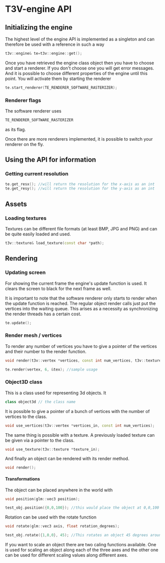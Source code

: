 # T3V-engine API

## Initializing the engine

The highest level of the engine API is implemented as a singleton and can therefore
be used with a reference in such a way

```cpp
t3v::engine& te=t3v::engine::get();
```

Once you have retrieved the engine class object then you have to choose and start a renderer.
If you don't choose one you will get error messages. And it is possible to choose different properties
of the engine until this point. You will activate them by starting the renderer

```cpp
te.start_renderer(TE_RENDERER_SOFTWARE_RASTERIZER);
```

### Renderer flags

The software renderer uses
```cpp
TE_RENDERER_SOFTWARE_RASTERIZER
```
as its flag.

Once there are more renderers implemented, it is possible to switch your renderer on the fly.


## Using the API for information

### Getting current resolution

```cpp
te.get_resx(); //will return the resolution for the x-axis as an int
te.get_resy(); //will return the resolution for the y-axis as an int
```

## Assets

### Loading textures

Textures can be different file formats (at least BMP, JPG and PNG) and can be quite easily loaded and used.

```cpp
t3v::texture& load_texture(const char *path);
```

## Rendering

### Updating screen
For showing the current frame the engine's update function is used. It clears the screen to black
for the next frame as well.

It is important to note that the software renderer only starts to render when the update function is reached.
The regular object render calls just put the vertices into the waiting queue. This arises as a necessity as
synchronizing the render threads has a certain cost.

```cpp
te.update();
```


### Render mesh / vertices

To render any number of vertices you have to give a pointer of the vertices and their number
to the render function.

```cpp
void render(t3v::vertex *vertices, const int num_vertices, t3v::texture *texture); // function declaration

te.render(vertex, 6, &tex); //sample usage
```

### Object3D class

This is a class used for representing 3d objects. It 

```cpp
class object3d // the class name
```

It is possible to give a pointer of a bunch of vertices with the number of vertices to the class.

```cpp
void use_vertices(t3v::vertex *vertices_in, const int num_vertices);
```

The same thing is possible with a texture. A previously loaded texture can be given via a pointer to the class.
```cpp
void use_texture(t3v::texture *texture_in);
```

And finally an object can be rendered with its render method.
```cpp
void render();
```

#### Transformations

The object can be placed anywhere in the world with

```cpp
void position(glm::vec3 position);

test_obj.position({0,0,100}); //this would place the object at 0,0,100
```

Rotation can be used with the rotate function
```cpp
void rotate(glm::vec3 axis, float rotation_degrees);

test_obj.rotate({1,0,0}, 45); //This rotates an object 45 degrees around its x-axis
```

If you want to scale an object there are two caling functions available.
One is used for scaling an object along each of the three axes and the other one can be used for different
scaling values along different axes.

